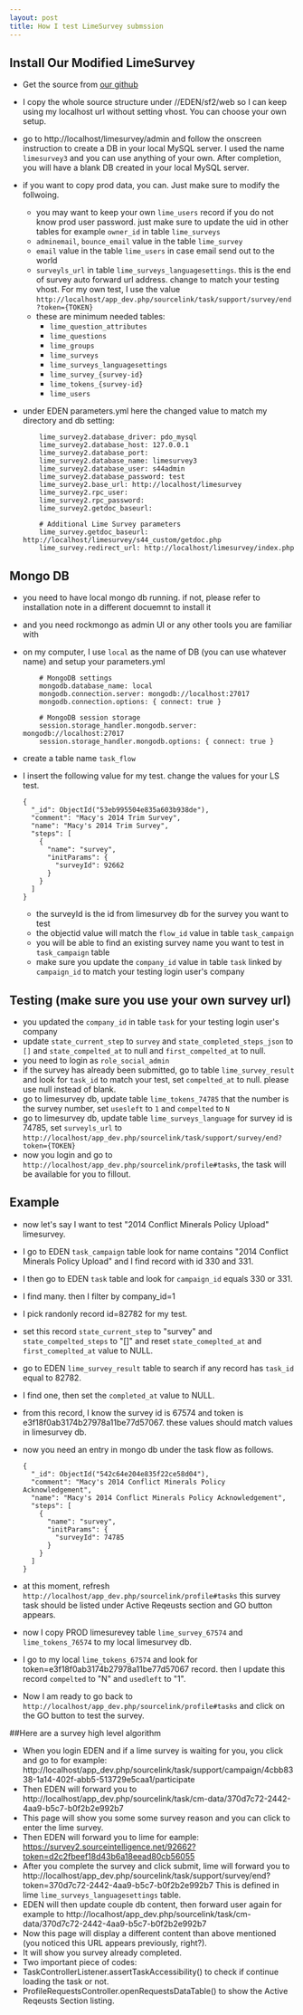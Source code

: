 ```yaml
---
layout: post
title: How I test LimeSurvey submssion
---
```



## Install Our Modified LimeSurvey
* Get the source from [our github](https://github.com/Source-Intelligence/LimeSurvey)
* I copy the whole source structure under //EDEN/sf2/web so I can keep using my localhost url without setting vhost.  You can choose your own setup.
* go to http://localhost/limesurvey/admin and follow the onscreen instruction to create a DB in your local MySQL server.  I used the name `limesurvey3` and you can use anything of your own. After completion, you will have a blank DB created in your local MySQL server.
* if you want to copy prod data, you can.  Just make sure to modify the follwoing.
    * you may want to keep your own `lime_users` record if you do not know prod user password. just make sure to update the uid in other tables for example `owner_id` in table `lime_surveys`     
    * `adminemail`, `bounce_email` value in the table `lime_survey`
    * `email` value in the table `lime_users` in case email send out to the world
    * `surveyls_url` in table `lime_surveys_languagesettings`. this is the end of survey auto forward url address. change to match your testing vhost.  For my own test, I use the value `http://localhost/app_dev.php/sourcelink/task/support/survey/end?token={TOKEN}`
    * these are minimum needed tables:
        * `lime_question_attributes`
        * `lime_questions`
        * `lime_groups`
        * `lime_surveys`
        * `lime_surveys_languagesettings`
        * `lime_survey_{survey-id}`
        * `lime_tokens_{survey-id}`
        * `lime_users`
* under EDEN parameters.yml here the changed value to match my directory and db setting:

    ```
        lime_survey2.database_driver: pdo_mysql
        lime_survey2.database_host: 127.0.0.1
        lime_survey2.database_port:
        lime_survey2.database_name: limesurvey3
        lime_survey2.database_user: s44admin
        lime_survey2.database_password: test
        lime_survey2.base_url: http://localhost/limesurvey
        lime_survey2.rpc_user:
        lime_survey2.rpc_password:
        lime_survey2.getdoc_baseurl:

        # Additional Lime Survey parameters
        lime_survey.getdoc_baseurl: http://localhost/limesurvey/s44_custom/getdoc.php
        lime_survey.redirect_url: http://localhost/limesurvey/index.php
    ```



## Mongo DB
* you need to have local mongo db running. if not, please refer to installation note in a different docuemnt to install it
* and you need rockmongo as admin UI or any other tools you are familiar with
* on my computer, I use `local` as the name of DB (you can use whatever name) and setup your parameters.yml

    ```
        # MongoDB settings
        mongodb.database_name: local
        mongodb.connection.server: mongodb://localhost:27017
        mongodb.connection.options: { connect: true }

        # MongoDB session storage
        session.storage_handler.mongodb.server: mongodb://localhost:27017
        session.storage_handler.mongodb.options: { connect: true }
    ```

* create a table name `task_flow`
* I insert the following value for my test. change the values for your LS test.

    ```
    {
      "_id": ObjectId("53eb995504e835a603b938de"),
      "comment": "Macy's 2014 Trim Survey",
      "name": "Macy's 2014 Trim Survey",
      "steps": [
        {
          "name": "survey",
          "initParams": {
            "surveyId": 92662
          }
        }
      ]
    }
    ```
    
    * the surveyId is the id from limesurvey db for the survey you want to test
    * the objectid value will match the `flow_id` value in table `task_campaign`
    * you will be able to find an existing survey name you want to test in `task_campaign` table
    * make sure you update the `company_id` value in table `task` linked by `campaign_id` to match your testing login user's company
    
    
## Testing (make sure you use your own survey url)

* you updated the `company_id` in table `task` for your testing login user's company
* update `state_current_step` to `survey` and `state_completed_steps_json` to `[]` and `state_compelted_at` to null and `first_compelted_at` to null.
* you need to login as `role_social_admin`
* if the survey has already been submitted, go to table `lime_survey_result` and look for `task_id` to match your test, set `compelted_at` to null. please use null instead of blank.
* go to limesurvey db, update table `lime_tokens_74785` that the number is the survey number, set `usesleft` to `1` and `compelted` to `N`
* go to limesurvey db, update table `lime_surveys_language` for survey id is 74785, set `surveyls_url` to `http://localhost/app_dev.php/sourcelink/task/support/survey/end?token={TOKEN}`
* now you login and go to `http://localhost/app_dev.php/sourcelink/profile#tasks`, the task will be available for you to fillout.

## Example
* now let's say I want to test "2014 Conflict Minerals Policy Upload" limesurvey.
* I go to EDEN `task_campaign` table look for name contains "2014 Conflict Minerals Policy Upload" and I find record with id 330 and 331.
* I then go to EDEN `task` table and look for `campaign_id` equals 330 or 331.
* I find many. then I filter by company_id=1
* I pick randonly record id=82782 for my test.
* set this record `state_current_step` to "survey" and `state_compelted_steps` to "[]" and reset `state_comeplted_at` and `first_comeplted_at` value to NULL.
* go to EDEN `lime_survey_result` table to search if any record has `task_id` equal to 82782.
* I find one, then set the `completed_at` value to NULL.
* from this record, I know the survey id is 67574 and token is e3f18f0ab3174b27978a11be77d57067. these values should match values in limesurvey db.
* now you need an entry in mongo db under the task flow as follows.

    ```
    {
      "_id": ObjectId("542c64e204e835f22ce58d04"),
      "comment": "Macy's 2014 Conflict Minerals Policy Acknowledgement",
      "name": "Macy's 2014 Conflict Minerals Policy Acknowledgement",
      "steps": [
        {
          "name": "survey",
          "initParams": {
            "surveyId": 74785
          }
        }
      ]
    }
    ```

* at this moment, refresh `http://localhost/app_dev.php/sourcelink/profile#tasks` this survey task should be listed under Active Reqeusts section and GO button appears.
* now I copy PROD limesurevey table `lime_survey_67574` and `lime_tokens_76574` to my local limesurvey db.
* I go to my local `lime_tokens_67574` and look for token=e3f18f0ab3174b27978a11be77d57067 record. then I update this record `compelted` to "N" and `usedleft` to "1".
* Now I am ready to go back to `http://localhost/app_dev.php/sourcelink/profile#tasks` and click on the GO button to test the survey.


##Here are a survey high level algorithm
* When you login EDEN and if a lime survey is waiting for you, you click and go to for example: http://localhost/app_dev.php/sourcelink/task/support/campaign/4cbb8338-1a14-402f-abb5-513729e5caa1/participate
* Then EDEN will forward you to http://localhost/app_dev.php/sourcelink/task/cm-data/370d7c72-2442-4aa9-b5c7-b0f2b2e992b7
* This page will show you some some survey reason and you can click to enter the lime survey.
* Then EDEN will forward you to lime for eample: https://survey2.sourceintelligence.net/92662?token=d2c2fbeef18d43b6a18eead80cb56055
* After you complete the survey and click submit, lime will forward you to http://localhost/app_dev.php/sourcelink/task/support/survey/end?token=370d7c72-2442-4aa9-b5c7-b0f2b2e992b7 This is defined in lime `lime_surveys_languagesettings` table.
* EDEN will then update couple db content, then forward user again for example to http://localhost/app_dev.php/sourcelink/task/cm-data/370d7c72-2442-4aa9-b5c7-b0f2b2e992b7
* Now this page will display a different content than above mentioned (you noticed this URL appears previously, right?).  
* It will show you survey already completed.
* Two important piece of codes:
* TaskControllerListener.assertTaskAccessibility() to check if continue loading the task or not.
* ProfileRequestsController.openRequestsDataTable() to show the Active Reqeusts Section listing.




